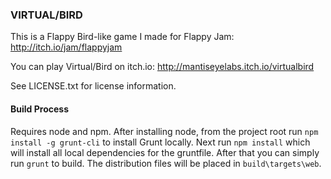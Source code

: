 ### VIRTUAL/BIRD

This is a Flappy Bird-like game I made for Flappy Jam: http://itch.io/jam/flappyjam

You can play Virtual/Bird on itch.io: http://mantiseyelabs.itch.io/virtualbird

See LICENSE.txt for license information.

#### Build Process

Requires node and npm. After installing node, from the project root run `npm install -g grunt-cli` to install Grunt locally. Next run `npm install` which will install all local dependencies for the gruntfile. After that you can simply run `grunt` to build. The distribution files will be placed in `build\targets\web`.
